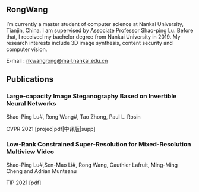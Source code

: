 ## RongWang

I’m currently a master student of computer science at Nankai University, Tianjin, China. I am supervised by Associate Professor Shao-ping Lu. Before that, I received my bachelor degree from Nankai University in 2019. My research interests include 3D image synthesis, content security and computer vision. 

E-mail : nkwangrong@mail.nankai.edu.cn


## Publications

### Large-capacity Image Steganography Based on Invertible Neural Networks

Shao-Ping Lu#, Rong Wang#, Tao Zhong, Paul L. Rosin

CVPR 2021  [projec|pdf|中译版|supp] 


### Low-Rank Constrained Super-Resolution for Mixed-Resolution Multiview Video

Shao-Ping Lu#,Sen-Mao Li#, Rong Wang, Gauthier Lafruit, Ming-Ming Cheng and Adrian Munteanu

TIP 2021 [pdf] 



